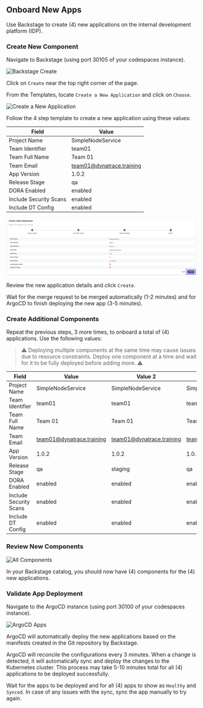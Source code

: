 ## Onboard New Apps

Use Backstage to create (4) new applications on the internal development platform (IDP).

### Create New Component

Navigate to Backstage (using port 30105 of your codespaces instance).  

![Backstage Create](../../../assets/images/02_01_backstage_create.png)

Click on `Create` near the top right corner of the page.

From the Templates, locate `Create a New Application` and click on `Choose`.

![Create a New Application](../../../assets/images/02_01_create_new_application.png)

Follow the 4 step template to create a new application using these values:

| Field                   | Value                       |
|-------------------------|-----------------------------|
| Project Name            | SimpleNodeService           |
| Team Identifier         | team01                      |
| Team Full Name          | Team 01                     |
| Team Email              | team01@dynatrace.training   |
| App Version             | 1.0.2                       |
| Release Stage           | qa                          |
| DORA Enabled            | enabled                     |
| Include Security Scans  | enabled                     |
| Include DT Config       | enabled                     |

![Review and Create](../../../assets/images/02_01_review_and_create.png)

Review the new application details and click `Create`.

Wait for the merge request to be merged automatically (1-2 minutes) and for ArgoCD to finish deploying the new app (3-5 minutes).

### Create Additional Components

Repeat the previous steps, 3 more times, to onboard a total of (4) applications.  Use the following values:

> ⚠️ Deploying multiple components at the same time may cause issues due to resource constraints.  Deploy one component at a time and wait for it to be fully deployed before adding more. ⚠️

| Field                   | Value                       | Value 2                    | Value 3                    | Value 4                    |
|-------------------------|-----------------------------|----------------------------|----------------------------|----------------------------|
| Project Name            | SimpleNodeService           | SimpleNodeService          | SimpleNodeService          | SimpleNodeService          |
| Team Identifier         | team01                      | team01                     | team02                     | team02                     |
| Team Full Name          | Team 01                     | Team 01                    | Team 02                    | Team 02                    |
| Team Email              | team01@dynatrace.training   | team01@dynatrace.training  | team02@dynatrace.training  | team02@dynatrace.training  |
| App Version             | 1.0.2                       | 1.0.2                      | 1.0.2                      | 1.0.2                      |
| Release Stage           | qa                          | staging                    | qa                         | staging                    |
| DORA Enabled            | enabled                     | enabled                    | enabled                    | enabled                    |
| Include Security Scans  | enabled                     | enabled                    | enabled                    | enabled                    |
| Include DT Config       | enabled                     | enabled                    | enabled                    | enabled                    |

### Review New Components

![All Components](../../../assets/images/02_01_all_components.png)

In your Backstage catalog, you should now have (4) components for the (4) new applications.

### Validate App Deployment

Navigate to the ArgoCD instance (using port 30100 of your codespaces instance).

![ArgoCD Apps](../../../assets/images/02_01_argocd_apps_deployed.png)

ArgoCD will automatically deploy the new applications based on the manifests created in the Git repository by Backstage.

ArgoCD will reconcile the configurations every 3 minutes.  When a change is detected, it will automatically sync and deploy the changes to the Kubernetes cluster.  This process may take 5-10 minutes total for all (4) applications to be deployed successfully.

Wait for the apps to be deployed and for all (4) apps to show as `Healthy` and `Synced`.  In case of any issues with the sync, sync the app manually to try again.
